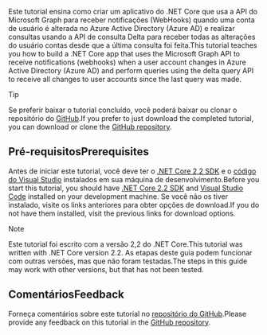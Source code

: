 <!-- markdownlint-disable MD002 MD041 -->

<span data-ttu-id="ed0f4-101">Este tutorial ensina como criar um aplicativo do .NET Core que usa a API do Microsoft Graph para receber notificações (WebHooks) quando uma conta de usuário é alterada no Azure Active Directory (Azure AD) e realizar consultas usando a API de consulta Delta para receber todas as alterações do usuário contas desde que a última consulta foi feita.</span><span class="sxs-lookup"><span data-stu-id="ed0f4-101">This tutorial teaches you how to build a .NET Core app that uses the Microsoft Graph API to receive notifications (webhooks) when a user account changes in Azure Active Directory (Azure AD) and perform queries using the delta query API to receive all changes to user accounts since the last query was made.</span></span>

> [!TIP]
> <span data-ttu-id="ed0f4-102">Se preferir baixar o tutorial concluído, você poderá baixar ou clonar o repositório do [GitHub](https://github.com/microsoftgraph/msgraph-training-changenotifications).</span><span class="sxs-lookup"><span data-stu-id="ed0f4-102">If you prefer to just download the completed tutorial, you can download or clone the [GitHub repository](https://github.com/microsoftgraph/msgraph-training-changenotifications).</span></span>

## <a name="prerequisites"></a><span data-ttu-id="ed0f4-103">Pré-requisitos</span><span class="sxs-lookup"><span data-stu-id="ed0f4-103">Prerequisites</span></span>

<span data-ttu-id="ed0f4-104">Antes de iniciar este tutorial, você deve ter o [.NET Core 2,2 SDK](https://dotnet.microsoft.com/download) e o [código do Visual Studio](https://code.visualstudio.com/) instalados em sua máquina de desenvolvimento.</span><span class="sxs-lookup"><span data-stu-id="ed0f4-104">Before you start this tutorial, you should have [.NET Core 2.2 SDK](https://dotnet.microsoft.com/download) and [Visual Studio Code](https://code.visualstudio.com/) installed on your development machine.</span></span> <span data-ttu-id="ed0f4-105">Se você não os tiver instalado, visite os links anteriores para obter opções de download.</span><span class="sxs-lookup"><span data-stu-id="ed0f4-105">If you do not have them installed, visit the previous links for download options.</span></span>

> [!NOTE]
> <span data-ttu-id="ed0f4-106">Este tutorial foi escrito com a versão 2,2 do .NET Core.</span><span class="sxs-lookup"><span data-stu-id="ed0f4-106">This tutorial was written with .NET Core version 2.2.</span></span> <span data-ttu-id="ed0f4-107">As etapas deste guia podem funcionar com outras versões, mas que não foram testadas.</span><span class="sxs-lookup"><span data-stu-id="ed0f4-107">The steps in this guide may work with other versions, but that has not been tested.</span></span>

## <a name="feedback"></a><span data-ttu-id="ed0f4-108">Comentários</span><span class="sxs-lookup"><span data-stu-id="ed0f4-108">Feedback</span></span>

<span data-ttu-id="ed0f4-109">Forneça comentários sobre este tutorial no [repositório do GitHub](https://github.com/microsoftgraph/msgraph-training-changenotifications).</span><span class="sxs-lookup"><span data-stu-id="ed0f4-109">Please provide any feedback on this tutorial in the [GitHub repository](https://github.com/microsoftgraph/msgraph-training-changenotifications).</span></span>